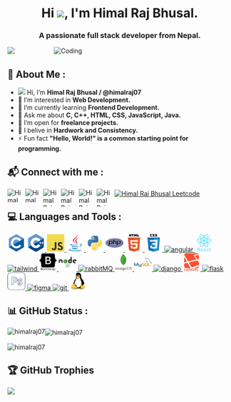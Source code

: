 <h1 align="center">Hi <img src="https://media.giphy.com/media/hvRJCLFzcasrR4ia7z/giphy.gif" width="30">, I'm Himal Raj Bhusal.</h1>
<h3 align="center">A passionate full stack developer from Nepal.</h3>
<img align="right" alt="Coding" width="400" src="https://cdn.dribbble.com/users/1162077/screenshots/3848914/programmer.gif">
<p align="left"> <img src="https://komarev.com/ghpvc/?username=himalraj07&label=Profile%20views&color=0e75b6&style=flat"/> </p>

## 💫 About Me :
- <img src="https://media.giphy.com/media/hvRJCLFzcasrR4ia7z/giphy.gif" width="20"> Hi, I’m **Himal Raj Bhusal / @himalraj07**
- 👀 I’m interested in **Web Development.**
- 🌱 I’m currently learning **Frontend Development.**
- 💬 Ask me about **C, C++, HTML, CSS, JavaScript, Java.**
- 👯 I’m open for **freelance projects.**
- 🔭 I belive in **Hardwork and Consistency.**
- ⚡ Fun fact **"Hello, World!" is a common starting point for programming.**

## 📬 Connect with me :
<p align="left">
<a href="" target="_blank" rel="noreferrer"><img align="left" src="https://raw.githubusercontent.com/rahuldkjain/github-profile-readme-generator/master/src/images/icons/Social/twitter.svg" alt="Himal Raj Bhusal twitter" height="30" width="40" /></a>
<a href="https://www.linkedin.com/" target="_blank" rel="noreferrer"> <img align="left" src="https://raw.githubusercontent.com/rahuldkjain/github-profile-readme-generator/master/src/images/icons/Social/linked-in-alt.svg" alt="Himal Raj Bhusal Linkedin" height="30" width="40" /></a>
<a href="https://github.com/himalraj07" target="_blank" rel="noreferrer"> <img align="left" src="https://upload.wikimedia.org/wikipedia/commons/9/91/Octicons-mark-github.svg" alt="Himal Raj Bhusal Github" height="40" width="40" /> </a>
<a href="https://www.youtube.com/" target="_blank" rel="noreferrer"> <img align="left" src="https://raw.githubusercontent.com/rahuldkjain/github-profile-readme-generator/master/src/images/icons/Social/youtube.svg" alt="Himal Raj Bhusal Youtube" height="40" width="40" /> </a>
<a href="https://www.instagram.com/" target="_blank" rel="noreferrer"> <img align="left" src="https://upload.wikimedia.org/wikipedia/commons/e/e7/Instagram_logo_2016.svg" alt="Himal Raj Bhusal Instagram" height="40" width="40" /> </a>
<a href="https://www.facebook.com/" target="_blank" rel="noreferrer"> <img align="left" src="https://upload.wikimedia.org/wikipedia/commons/b/b8/2021_Facebook_icon.svg" alt="Himal Raj Bhusal Facebook" height="40" width="40" /> </a>
<a href="https://www.leetcode.com/" target="blank"> <img align="center" src="https://raw.githubusercontent.com/rahuldkjain/github-profile-readme-generator/master/src/images/icons/Social/leet-code.svg" alt="Himal Raj Bhusal Leetcode" height="30" width="40" /></a>
</p>

## 💻 Languages and Tools :
<p align="left">
<a href="https://github.com/himalraj07/C-Basic-Programming" target="_blank" rel="noreferrer"> <img src="https://raw.githubusercontent.com/devicons/devicon/master/icons/c/c-original.svg" alt="c" width="40" height="40"/></a>
<a href="https://github.com/himalraj07/CPP-Full-Course" target="_blank" rel="noreferrer"> <img src="https://raw.githubusercontent.com/devicons/devicon/master/icons/cplusplus/cplusplus-original.svg" alt="cplusplus" width="40" height="40"/> </a>
<a href="https://developer.mozilla.org/en-US/docs/Web/JavaScript" target="_blank" rel="noreferrer"> <img src="https://raw.githubusercontent.com/devicons/devicon/master/icons/javascript/javascript-original.svg" alt="javascript" width="40" height="40"/> </a>
<a href="https://www.java.com" target="_blank" rel="noreferrer"> <img src="https://raw.githubusercontent.com/devicons/devicon/master/icons/java/java-original.svg" alt="java" width="40" height="40"/> </a>
<a href="https://www.python.org" target="_blank" rel="noreferrer"> <img src="https://raw.githubusercontent.com/devicons/devicon/master/icons/python/python-original.svg" alt="python" width="40" height="40"/> </a>
<a href="https://www.php.net" target="_blank" rel="noreferrer"> <img src="https://raw.githubusercontent.com/devicons/devicon/master/icons/php/php-original.svg" alt="php" width="40" height="40"/> </a>
<a href="https://www.w3schools.com/html/default.asp" target="_blank" rel="noreferrer"> <img src="https://raw.githubusercontent.com/devicons/devicon/master/icons/html5/html5-original-wordmark.svg" alt="html5" width="40" height="40"/> </a> 
<a href="https://www.w3schools.com/css/" target="_blank" rel="noreferrer"> <img src="https://raw.githubusercontent.com/devicons/devicon/master/icons/css3/css3-original-wordmark.svg" alt="css3" width="40" height="40"/> </a>
<a href="https://angular.io" target="_blank" rel="noreferrer"> <img src="https://angular.io/assets/images/logos/angular/angular.svg" alt="angular" width="40" height="40"/>
<a href="https://reactjs.org/" target="_blank" rel="noreferrer"> <img src="https://raw.githubusercontent.com/devicons/devicon/master/icons/react/react-original-wordmark.svg" alt="react" width="40" height="40"/> </a>
<a href="https://tailwindcss.com/" target="_blank" rel="noreferrer"> <img src="https://www.vectorlogo.zone/logos/tailwindcss/tailwindcss-icon.svg" alt="tailwind" width="40" height="40"/> </a>
<a href="https://getbootstrap.com" target="_blank" rel="noreferrer"> <img src="https://raw.githubusercontent.com/devicons/devicon/master/icons/bootstrap/bootstrap-plain-wordmark.svg" alt="bootstrap" width="40" height="40"/> </a>
<a href="https://nodejs.org" target="_blank" rel="noreferrer"> <img src="https://raw.githubusercontent.com/devicons/devicon/master/icons/nodejs/nodejs-original-wordmark.svg" alt="nodejs" width="40" height="40"/> </a>
<a href="https://www.rabbitmq.com" target="_blank" rel="noreferrer"> <img src="https://www.vectorlogo.zone/logos/rabbitmq/rabbitmq-icon.svg" alt="rabbitMQ" width="40" height="40"/> </a>
<a href="https://www.mongodb.com/" target="_blank" rel="noreferrer"> <img src="https://raw.githubusercontent.com/devicons/devicon/master/icons/mongodb/mongodb-original-wordmark.svg" alt="mongodb" width="40" height="40"/> </a>
<a href="https://www.mysql.com/" target="_blank" rel="noreferrer"> <img src="https://raw.githubusercontent.com/devicons/devicon/master/icons/mysql/mysql-original-wordmark.svg" alt="mysql" width="40" height="40"/> </a>
<a href="https://www.djangoproject.com/" target="_blank" rel="noreferrer"> <img src="https://cdn.worldvectorlogo.com/logos/django.svg" alt="django" width="40" height="40"/> </a>
<a href="https://laravel.com/" target="_blank" rel="noreferrer"> <img src="https://raw.githubusercontent.com/devicons/devicon/master/icons/laravel/laravel-plain-wordmark.svg" alt="laravel" width="40" height="40"/> </a>
<a href="https://flask.palletsprojects.com/" target="_blank" rel="noreferrer"> <img src="https://www.vectorlogo.zone/logos/pocoo_flask/pocoo_flask-icon.svg" alt="flask" width="40" height="40"/> </a>
<a href="https://www.photoshop.com/en" target="_blank" rel="noreferrer"> <img src="https://raw.githubusercontent.com/devicons/devicon/master/icons/photoshop/photoshop-line.svg" alt="photoshop" width="40" height="40"/> </a>
<a href="https://www.figma.com/" target="_blank" rel="noreferrer"> <img src="https://www.vectorlogo.zone/logos/figma/figma-icon.svg" alt="figma" width="40" height="40"/> </a>
<a href="https://git-scm.com/" target="_blank" rel="noreferrer"> <img src="https://www.vectorlogo.zone/logos/git-scm/git-scm-icon.svg" alt="git" width="40" height="40"/> </a>
<a href="https://www.linux.org/" target="_blank" rel="noreferrer"> <img src="https://raw.githubusercontent.com/devicons/devicon/master/icons/linux/linux-original.svg" alt="linux" width="40" height="40"/> </a>
</p>

## 📊 GitHub Status :
<p><img align="left" src="https://github-readme-stats.vercel.app/api/top-langs/?username=himalraj07&theme=dark&hide_border=false&include_all_commits=true&count_private=true&layout=compact" alt="himalraj07" /></p>
<p><img align="center" src="https://github-readme-stats.vercel.app/api?username=himalraj07&show_icons=true&theme=radical&hide_border=false&include_all_commits=true&count_private=true" alt="himalraj07" /></p>
<p><img align="center" src="https://github-readme-streak-stats.herokuapp.com/?user=himalraj07&theme=dark&hide_border=false" alt="himalraj07" /></p>

## 🏆 GitHub Trophies
![](https://github-profile-trophy.vercel.app/?username=himalraj07&theme=radical&no-frame=false&no-bg=false&margin-w=4)

